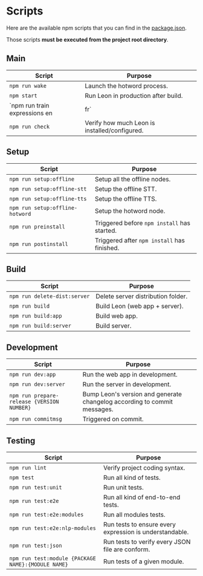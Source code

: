 # Scripts

Here are the available npm scripts that you can find in the [package.json](https://github.com/leon-ai/leon/blob/develop/package.json).

Those scripts **must be executed from the project root directory**.

## Main

| Script                                 | Purpose             |
| ----------------------------------------|--------------------|
| `npm run wake`            | Launch the hotword process.       |
| `npm start`            | Run Leon in production after build.       |
| `npm run train expressions en|fr`            | Train Leon's understanding.       |
| `npm run check`            | Verify how much Leon is installed/configured.       |

## Setup

| Script                                 | Purpose             |
| ----------------------------------------|--------------------|
| `npm run setup:offline`            | Setup all the offline nodes.       |
| `npm run setup:offline-stt`            | Setup the offline STT.       |
| `npm run setup:offline-tts`            | Setup the offline TTS.       |
| `npm run setup:offline-hotword`            | Setup the hotword node.       |
| `npm run preinstall`            | Triggered before `npm install` has started.       |
| `npm run postinstall`            | Triggered after `npm install` has finished.       |

## Build

| Script                                 | Purpose             |
| ----------------------------------------|--------------------|
| `npm run delete-dist:server`            | Delete server distribution folder.       |
| `npm run build`            | Build Leon (web app + server).      |
| `npm run build:app`            | Build web app.       |
| `npm run build:server`            | Build server.       |

## Development

| Script                                 | Purpose             |
| ----------------------------------------|--------------------|
| `npm run dev:app`            | Run the web app in development.       |
| `npm run dev:server`            | Run the server in development.       |
| `npm run prepare-release {VERSION NUMBER}`            | Bump Leon's version and generate changelog according to commit messages.       |
| `npm run commitmsg`            | Triggered on commit.       |

## Testing

| Script                                 | Purpose             |
| ----------------------------------------|--------------------|
| `npm run lint`            | Verify project coding syntax.       |
| `npm test`            | Run all kind of tests.       |
| `npm run test:unit`            | Run unit tests.       |
| `npm run test:e2e`            | Run all kind of end-to-end tests.       |
| `npm run test:e2e:modules`            | Run all modules tests.        |
| `npm run test:e2e:nlp-modules`            | Run tests to ensure every expression is understandable.       |
| `npm run test:json`            | Run tests to verify every JSON file are conform.      |
| `npm run test:module {PACKAGE NAME}:{MODULE NAME}`            | Run tests of a given module.       |
